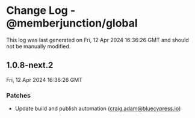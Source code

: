 # Change Log - @memberjunction/global

This log was last generated on Fri, 12 Apr 2024 16:36:26 GMT and should not be manually modified.

<!-- Start content -->

## 1.0.8-next.2

Fri, 12 Apr 2024 16:36:26 GMT

### Patches

- Update build and publish automation (craig.adam@bluecypress.io)
